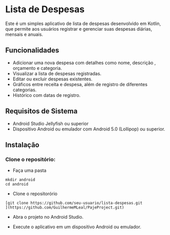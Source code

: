 # Lista de Despesas
Este é um simples aplicativo de lista de despesas desenvolvido em Kotlin, que permite aos usuários registrar e gerenciar suas despesas diárias, mensais e anuais.

## Funcionalidades
- Adicionar uma nova despesa com detalhes como nome, descrição , orçamento e categoria.
- Visualizar a lista de despesas registradas.
- Editar ou excluir despesas existentes.
- Gráficos entre receita e despesa, além de registro de diferentes categorias.
- Histórico com datas de registro.

## Requisitos de Sistema
- Android Studio Jellyfish ou superior
- Dispositivo Android ou emulador com Android 5.0 (Lollipop) ou superior.

## Instalação
### Clone o repositório: 
- Faça uma pasta
```
mkdir android
cd android
```
- Clone o repositorório
```
[git clone https://github.com/seu-usuario/lista-despesas.git
](https://github.com/GuilhermeMLeal/PajeProject.git)
```
- Abra o projeto no Android Studio.

- Execute o aplicativo em um dispositivo Android ou emulador.
